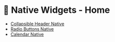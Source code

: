 # 📱 Native Widgets - Home

- [Collapsible Header Native](/native-widgets/CollapsibleHeaderNative.md)
- [Radio Buttons Native](/native-widgets/RadioButtonNativeWidget.md)
- [Calendar Native](/native-widgets/calendar-native-widget.md)

